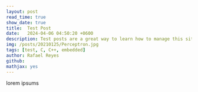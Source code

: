 ```yaml
---
layout: post
read_time: true
show_date: true
title:  Test Post
date:   2024-04-06 04:50:20 +0600
description: Test posts are a great way to learn how to manage this site.
img: /posts/20210125/Perceptron.jpg
tags: [test, C, C++, embedded]
author: Rafael Reyes
github:  
mathjax: yes
---
```


lorem ipsums